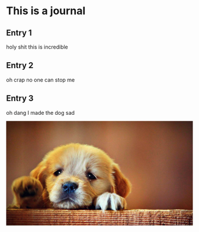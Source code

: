 # This is a journal
## Entry  1
holy shit this is incredible

## Entry 2 
oh crap no one can stop me

## Entry 3
oh dang I made the dog sad

![alt this is my sad dog](./images/sad-puppy.jpg)
